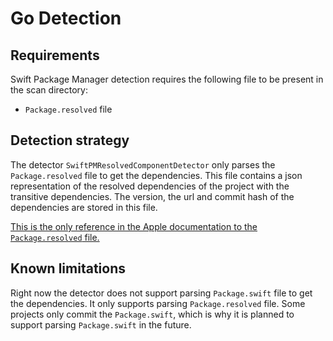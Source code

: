 # Go Detection

## Requirements

Swift Package Manager detection requires the following file to be present in the scan directory:

-   `Package.resolved` file

## Detection strategy

The detector `SwiftPMResolvedComponentDetector` only parses the `Package.resolved` file to get the dependencies.
This file contains a json representation of the resolved dependencies of the project with the transitive dependencies.
The version, the url and commit hash of the dependencies are stored in this file. 

[This is the only reference in the Apple documentation to the `Package.resolved` file.][1]


## Known limitations

Right now the detector does not support parsing `Package.swift` file to get the dependencies. 
It only supports parsing `Package.resolved` file. 
Some projects only commit the `Package.swift`, which is why it is planned to support parsing `Package.swift` in the future.

[1]: https://docs.swift.org/package-manager/PackageDescription/PackageDescription.html#package-dependency
